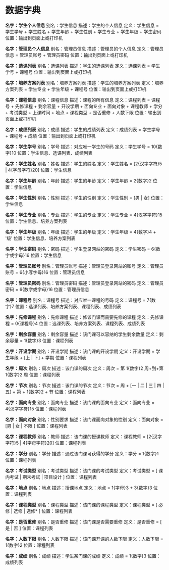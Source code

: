 # 数据字典

**名字：学生个人信息**
别名：学生信息
描述：学生的个人信息
定义：学生信息 = 学生学号 + 学生姓名 + 学生年龄 + 学生性别 + 学生专业 + 学生年级 + 学生密码
位置：输出到页面上或打印机

**名字：管理员个人信息**
别名：管理员信息
描述：管理员的个人信息
定义：管理员信息 = 管理员账号 + 管理员密码
位置：输出到页面上或打印机

**名字：选课列表**
别名：选课列表
描述：学生的选课列表
定义：选课列表 = 学生学号 + 课程号
位置：输出到页面上或打印机

**名字：培养方案列表**
别名：培养方案列表
描述：学生的培养方案列表
定义：培养方案列表 = 学生专业 + 学生年级 + 课程号
位置：输出到页面上或打印机

**名字：课程信息**
别名：课程信息
描述：课程的所有信息
定义：课程列表 = 课程号 + 先修课程 + 剩余容量 + 开设学期 + 面向专业 + 面向对象 + 课程教师 + 学分 + 考试类型 + 上课时间 + 地点 + 课程类型 + 是否重修 + 人数下限
位置：输出到页面上或打印机

**名字：成绩列表**
别名：成绩
描述：学生的成绩列表
定义：成绩列表 = 学生学号 + 课程号 + 成绩
位置：输出到页面上或打印机

**名字：学生学号**
别名：学号
描述：对应唯一学生的号码
定义：学生学号 = 10{数字}10
位置：学生信息、选课列表、成绩列表

**名字：学生姓名**
别名：姓名
描述：学生的姓名
定义：学生姓名 = [2{汉字字符}5 | 4{字母字符}20]
位置：学生信息

**名字：学生年龄**
别名：年龄
描述：学生的年龄
定义：学生年龄 = 2{数字}2
位置：学生信息

**名字：学生性别**
别名：性别
描述：学生的性别
定义：学生性别 = [男 | 女]
位置：学生信息

**名字：学生专业**
别名：专业
描述：学生的专业
定义：学生专业 = 4{汉字字符}15
位置：学生信息、培养方案列表

**名字：学生年级**
别名：年级
描述：学生的年级
定义：学生年级 = 4{数字}4 + '级'
位置：学生信息、培养方案列表

**名字：学生密码**
别名：密码
描述：学生登录网站的密码
定义：学生密码 = 6{数字或字母}16
位置：学生信息

**名字：管理员账号**
别名：管理员账号
描述：管理员登录网站的账号
定义：管理员账号 = 6{小写字母}16
位置：管理员信息

**名字：管理员密码**
别名：管理员密码
描述：管理员登录网站的密码
定义：管理员密码 = 6{数字或字母}16
位置：管理员信息

**名字：课程号**
别名：课程号
描述：对应唯一课程的号码
定义：课程号 = 7{数字}7
位置：选课列表、培养方案列表、课程列表、成绩列表

**名字：先修课程**
别名：先修课程
描述：修该门课而需要先修的课程
定义：先修课程 = 0{课程号}4
位置：选课列表、培养方案列表、课程列表、成绩列表

**名字：剩余容量**
别名：剩余容量
描述：该门课可以容纳的学生剩余数量
定义：剩余容量 = 1{数字}3
位置：课程列表

**名字：开设学期**
别名：开设学期
描述：该门课的开设学期
定义：开设学期 = 学生年级 + [上 | 下] + 学期
位置：课程列表

**名字：周次**
别名：周次
描述：该门课的周次
定义：周次 = 第 1{数字}2 周+到+第 1{数字}2 周
位置：课程列表

**名字：节次**
别名：节次
描述：该门课的节次
定义：节次 = 周 + [一 | 二 | 三 | 四 | 五] + 第 + 1{数字}2 + 节
位置：课程列表

**名字：面向专业**
别名：面向专业
描述：该门课的面向专业
定义：面向专业 = 4{汉字字符}15
位置：课程列表

**名字：面向对象**
别名：性别要求
描述：该门课面向对象的性别
定义：面向对象 = [男 | 女 | 不限 ]
位置：课程列表

**名字：课程教师**
别名：教师
描述：该门课的授课教师
定义：课程教师 = [2{汉字字符}5 | 4{字母字符}20]
位置：课程列表

**名字：学分**
别名：学分
描述：通过该门课可获得的学分
定义：学分 = 1{数字}1
位置：课程列表

**名字：考试类型**
别名：考试类型
描述：该门课的考试类型
定义：考试类型 = [ 课内考试 | 期末考试 | 项目设计 ]
位置：课程列表

**名字：地点**
别名：地点
描述：授课地点
定义：地点 = 1{字母}3 + 3{数字}3
位置：课程列表

**名字：课程类型**
别名：课程类型
描述：该门课的课程类型
定义：课程类型 = [ 必修 | 选修 | 选修* ]
位置：课程列表

**名字：是否重修**
别名：是否重修
描述：该门课是否需要重修
定义：是否重修 = [ 是 | 否 ]
位置：课程列表

**名字：人数下限**
别名：人数下限
描述：该门课开课的人数下限
定义：人数下限 = 1{数字}2
位置：课程列表

**名字：成绩**
别名：成绩
描述：学生某门课的成绩
定义：成绩 = 1{数字}3
位置：成绩列表